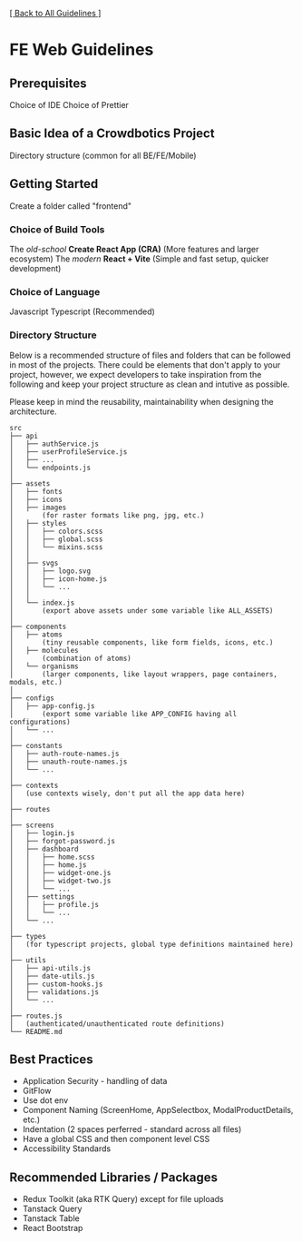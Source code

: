 [[ Back to All Guidelines ]](../readme.md)

# FE Web Guidelines

## Prerequisites
Choice of IDE
Choice of Prettier

## Basic Idea of a Crowdbotics Project
Directory structure (common for all BE/FE/Mobile)

## Getting Started
Create a folder called "frontend"

### Choice of Build Tools
The _old-school_ **Create React App (CRA)** (More features and larger ecosystem)
The _modern_ **React + Vite** (Simple and fast setup, quicker development)

### Choice of Language
Javascript
Typescript (Recommended)

### Directory Structure
Below is a recommended structure of files and folders that can be followed in most of the projects. There could be elements that don't apply to your project, however, we expect developers to take inspiration from the following and keep your project structure as clean and intutive as possible.

Please keep in mind the reusability, maintainability when designing the architecture.
```
src
├── api
│   ├── authService.js
│   ├── userProfileService.js
│   ├── ...
│   └── endpoints.js
│
├── assets
│   ├── fonts
│   ├── icons
│   ├── images
│       (for raster formats like png, jpg, etc.)
│   ├── styles
│   │   ├── colors.scss
│   │   ├── global.scss
│   │   └── mixins.scss
│   │
│   ├── svgs
│   │   ├── logo.svg
│   │   ├── icon-home.js
│   │   └── ...
│   │
│   └── index.js
│       (export above assets under some variable like ALL_ASSETS)
│
├── components
│   ├── atoms
│       (tiny reusable components, like form fields, icons, etc.)
│   ├── molecules
│       (combination of atoms)
│   └── organisms
│       (larger components, like layout wrappers, page containers, modals, etc.)
│
├── configs
│   ├── app-config.js
│       (export some variable like APP_CONFIG having all configurations)
│   └── ...
│
├── constants
│   ├── auth-route-names.js
│   ├── unauth-route-names.js
│   └── ...
│
├── contexts
│   (use contexts wisely, don't put all the app data here)
│
├── routes
│
├── screens
│   ├── login.js
│   ├── forgot-password.js
│   ├── dashboard
│   │   ├── home.scss
│   │   ├── home.js
│   │   ├── widget-one.js
│   │   ├── widget-two.js
│   │   └── ...
│   ├── settings
│   │   ├── profile.js
│   │   └── ...
│   └── ...
│
├── types
│   (for typescript projects, global type definitions maintained here)
│
├── utils
│   ├── api-utils.js
│   ├── date-utils.js
│   ├── custom-hooks.js
│   ├── validations.js
│   └── ...
│
├── routes.js
│   (authenticated/unauthenticated route definitions)
└── README.md
```

## Best Practices
- Application Security - handling of data
- GitFlow
- Use dot env
- Component Naming (ScreenHome, AppSelectbox, ModalProductDetails, etc.)
- Indentation (2 spaces perferred - standard across all files)
- Have a global CSS and then component level CSS
- Accessibility Standards

## Recommended Libraries / Packages
- Redux Toolkit (aka RTK Query) except for file uploads
- Tanstack Query
- Tanstack Table
- React Bootstrap
